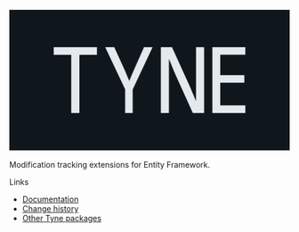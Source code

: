 ![Tyne logo](https://raw.githubusercontent.com/alexnoddings/Tyne/main/assets/logo-letterbox.svg)

Modification tracking extensions for Entity Framework.

Links
- [Documentation](https://alexnoddings.github.io/Tyne/docs/packages/EntityFramework/EntityFramework.ModificationTracking.html)
- [Change history](https://alexnoddings.github.io/Tyne/docs/changes/index.html)
- [Other Tyne packages](https://alexnoddings.github.io/Tyne/docs/packages/index.html)
